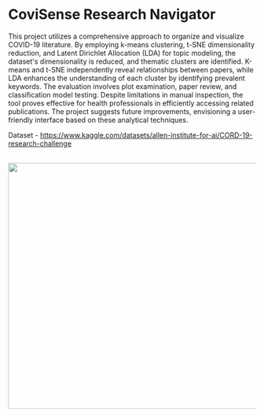 # CoviSense Research Navigator
This project utilizes a comprehensive approach to organize and visualize COVID-19 literature. By employing k-means clustering, t-SNE dimensionality reduction, and Latent Dirichlet Allocation (LDA) for topic modeling, the dataset's dimensionality is reduced, and thematic clusters are identified. K-means and t-SNE independently reveal relationships between papers, while LDA enhances the understanding of each cluster by identifying prevalent keywords. The evaluation involves plot examination, paper review, and classification model testing. Despite limitations in manual inspection, the tool proves effective for health professionals in efficiently accessing related publications. The project suggests future improvements, envisioning a user-friendly interface based on these analytical techniques.

Dataset - https://www.kaggle.com/datasets/allen-institute-for-ai/CORD-19-research-challenge

<br>
<a href="url"><img src="https://github.com/rodeketan/TM_COVID/blob/main/Images/plot.png" align="left" height="500" width="800"></a>

